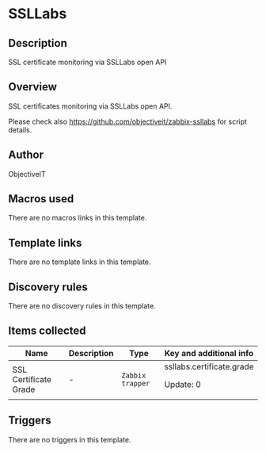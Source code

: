 # SSLLabs

## Description

SSL certificate monitoring via SSLLabs open API

## Overview

SSL certificates monitoring via SSLLabs open API.


Please check also <https://github.com/objectiveit/zabbix-ssllabs> for script details.



## Author

ObjectiveIT

## Macros used

There are no macros links in this template.

## Template links

There are no template links in this template.

## Discovery rules

There are no discovery rules in this template.

## Items collected

|Name|Description|Type|Key and additional info|
|----|-----------|----|----|
|SSL Certificate Grade|<p>-</p>|`Zabbix trapper`|ssllabs.certificate.grade<p>Update: 0</p>|


## Triggers

There are no triggers in this template.

